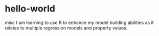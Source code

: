 # hello-world
misc
I am learning to use R to enhance my model building abilities as it relates to multiple regression models and property values.
